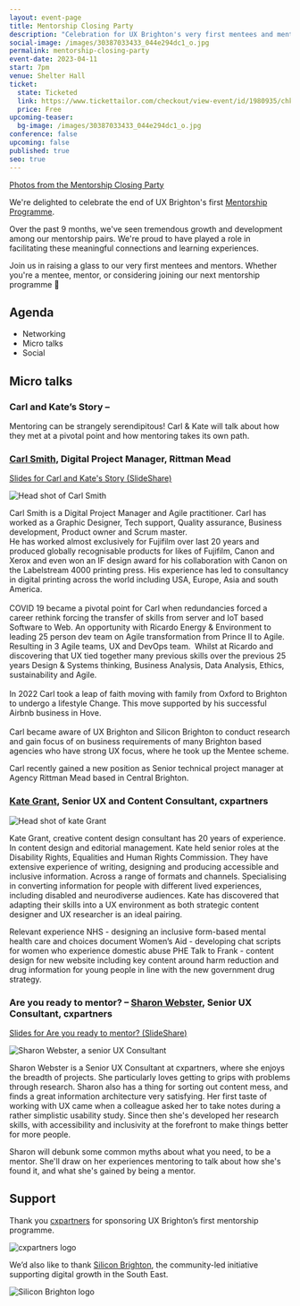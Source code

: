 ```yaml
---
layout: event-page
title: Mentorship Closing Party
description: "Celebration for UX Brighton's very first mentees and mentors. "
social-image: /images/30387033433_044e294dc1_o.jpg
permalink: mentorship-closing-party
event-date: 2023-04-11
start: 7pm
venue: Shelter Hall
ticket:
  state: Ticketed
  link: https://www.tickettailor.com/checkout/view-event/id/1980935/chk/c033/?modal_widget=true&widget=true
  price: Free
upcoming-teaser:
  bg-image: /images/30387033433_044e294dc1_o.jpg
conference: false
upcoming: false
published: true
seo: true
---
```

[Photos from the Mentorship Closing Party](https://www.flickr.com/photos/uxbrighton/albums/72177720307587706) 

We're delighted to celebrate the end of UX Brighton's first [Mentorship Programme](https://uxbri.org/mentorship).

Over the past 9 months, we've seen tremendous growth and development among our mentorship pairs. We're proud to have played a role in facilitating these meaningful connections and learning experiences.

Join us in raising a glass to our very first mentees and mentors. Whether you're a mentee, mentor, or considering joining our next mentorship programme 🥂 

## Agenda

* Networking
* Micro talks
* Social

## Micro talks

### **Carl and Kate’s Story –**

Mentoring can be strangely serendipitous! Carl & Kate will talk about how they met at a pivotal point and how mentoring takes its own path.

### [Carl Smith](https://www.linkedin.com/in/carl-smith-58402b26/), Digital Project Manager, Rittman Mead

[Slides for Carl and Kate's Story (SlideShare)](https://www.slideshare.net/uxbri/carl-smith-carl-and-kates-story)

<img src="/images/carl-smith.jpeg" alt="Head shot of Carl Smith" class="image-align-right"/>

Carl Smith is a Digital Project Manager and Agile practitioner. Carl has worked as a Graphic Designer, Tech support, Quality assurance, Business development, Product owner and Scrum master.\
He has worked almost exclusively for Fujifilm over last 20 years and produced globally recognisable products for likes of Fujifilm, Canon and Xerox and even won an IF design award for his collaboration with Canon on the Labelstream 4000 printing press. His experience has led to consultancy in digital printing across the world including USA, Europe, Asia and south America.\
\
COVID 19 became a pivotal point for Carl when redundancies forced a career rethink forcing the transfer of skills from server and IoT based Software to Web. An opportunity with Ricardo Energy & Environment to leading 25 person dev team on Agile transformation from Prince II to Agile. Resulting in 3 Agile teams, UX and DevOps team.  Whilst at Ricardo and discovering that UX tied together many previous skills over the previous 25 years Design & Systems thinking, Business Analysis, Data Analysis, Ethics, sustainability and Agile.\
\
In 2022 Carl took a leap of faith moving with family from Oxford to Brighton to undergo a lifestyle Change. This move supported by his successful Airbnb business in Hove.\
\
Carl became aware of UX Brighton and Silicon Brighton to conduct research and gain focus of on business requirements of many Brighton based agencies who have strong UX focus, where he took up the Mentee scheme.

Carl recently gained a new position as Senior technical project manager at Agency Rittman Mead based in Central Brighton.

### [Kate Grant,](https://www.linkedin.com/in/katiegrant/) Senior UX and Content Consultant, cxpartners

<img src="/images/kate-grant.jpeg" alt="Head shot of kate Grant" class="image-align-right"/>

Kate Grant, creative content design consultant has 20 years of experience. In content design and editorial management. Kate held senior roles at the Disability Rights, Equalities and Human Rights Commission. They have extensive experience of writing, designing and producing accessible and inclusive information. Across a range of formats and channels. Specialising in converting information for people with different lived experiences, including disabled and neurodiverse audiences. Kate has discovered that adapting their skills into a UX environment as both strategic content designer and UX researcher is an ideal pairing.

Relevant experience
NHS - designing an inclusive form-based mental health care and choices document
Women’s Aid - developing chat scripts for women who experience domestic abuse
PHE Talk to Frank - content design for new website including key content around harm reduction and drug information for young people in line with the new government drug strategy.

### Are you ready to mentor? **–** [Sharon Webster](https://www.linkedin.com/in/sharon-webster-ux/), Senior UX Consultant, cxpartners 

[Slides for Are you ready to mentor? (SlideShare)](https://www.slideshare.net/uxbri/sharon-webster-are-you-ready-to-mentor)

<img src="/images/sharon-webster-option2.jpg" alt="Sharon Webster, a senior UX Consultant " class="image-align-right"/>

Sharon Webster is a Senior UX Consultant at cxpartners, where she enjoys the breadth of projects. She particularly loves getting to grips with problems through research. Sharon also has a thing for sorting out content mess, and finds a great information architecture very satisfying. Her first taste of working with UX came when a colleague asked her to take notes during a rather simplistic usability study. Since then she's developed her research skills, with accessibility and inclusivity at the forefront to make things better for more people. 

Sharon will debunk some common myths about what you need, to be a mentor. She'll draw on her experiences mentoring to talk about how she's found it, and what she's gained by being a mentor. 

## Support

Thank you [cxpartners](https://www.cxpartners.co.uk/) for sponsoring UX Brighton’s first mentorship programme.

<img src="/images/cxpartners_logo_blue-black-1-.png" alt="cxpartners logo" class="image-align-inline-25w"/>

We’d also like to thank [Silicon Brighton](https://siliconbrighton.com/), the community-led initiative supporting digital growth in the South East.

<img src="/images/silicon-brighton-logo.png" alt="Silicon Brighton logo" class="image-align-inline-25w"/>